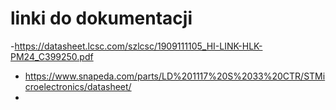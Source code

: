 # linki do dokumentacji 
 -https://datasheet.lcsc.com/szlcsc/1909111105_HI-LINK-HLK-PM24_C399250.pdf
 
 - https://www.snapeda.com/parts/LD%201117%20S%2033%20CTR/STMicroelectronics/datasheet/
 - 

